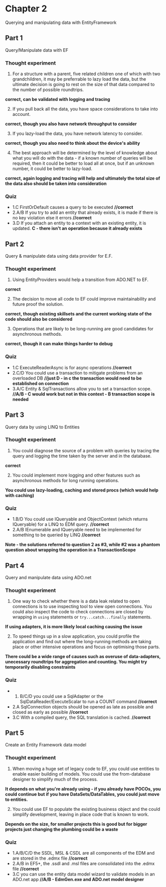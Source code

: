 ﻿# Chapter 2

Querying and manipulating data with EntityFramework

## Part 1

Query/Manipulate data with EF

### Thought experiment

1. For a structure with a parent, five related children one of which with two grandchildren, it may be preferrable to lazy load the data, but the ultimate decision is going to rest on the size of that data compared to the number of possible roundtrips.

**correct, can be validated with logging and tracing**

2. If you pull back all the data, you have space considerations to take into account.

**correct, though you also have network throughput to consider**

3. If you lazy-load the data, you have network latency to consider.

**correct, though you also need to think about the device's ability**

4. The best approach will be determined by the level of knowledge about what you will do with the data - if a known number of queries will be required, then it could be better to load all at once, but if an unknown number, it could be better to lazy-load.

**correct, again logging and tracing will help and ultimately the total size of the data also should be taken into consideration**

### Quiz

* 1.C FirstOrDefault causes a query to be executed **//correct**
* 2.A/B If you try to add an entity that already exists, it is made if there is no key violation else it errors **//correct**
* 3.D If you attach an entity to a context with an existing entity, it is updated. **C - there isn't an operation because it already exists**


## Part 2

Query & manipulate data using data provider for E.F.

### Thought experiment

1.  Using EntityProviders would help a transition from ADO.NET to EF.

**correct**

2. The decision to move all code to EF could improve maintainability and future proof the solution.

**correct, though existing skillsets and the current working state of the code should also be considered**

3. Operations that are likely to be long-running are good candidates for asynchronous methods.

**correct, though it can make things harder to debug**

### Quiz

* 1.C ExecuteReaderAsync is for async operations **//correct**
* 2.C/D You could use a transaction to mitigate problems from an overloaded DB **//just D - in c the transaction would need to be established on connection**
* 3.A/C Entity & SqlTransactions allow you to set a transaction scope. **//A/B - C would work but not in this context - B  transaction scope is needed**


## Part 3

Query data by using LINQ to Entities

### Thought experiment

1. You could diagnose the source of a problem with queries by tracing the query and logging the time taken by the server and in the database.

**correct**

2. You could implement more logging and other features such as asynchronous methods for long running operations.

**You could use lazy-loading, caching and stored procs (which would help with caching)**

### Quiz

* 1.B/D You could use IQueryable and ObjectContext (which returns IQueryable) for a LINQ to EDM query. **//correct**
* 2.A/B IEnumerable and IQueryable need to be implemented for something to be queried by LINQ **//correct**

**Note - the solutions referred to question 2 as #3, while #2 was a phantom question about wrapping the operation in a TransactionScope**

## Part 4

Query and manipulate data using ADO.net

### Thought experiment

1. One way to check whether there is a data leak related to open connections is to use inspecting tool to view open connections. You could also inspect the code to check connections are closed by wrapping in `using` statements or `try...catch...finally` statements.

**If using adapters, it is more likely local caching causing the issue**

2. To speed things up in a slow application, you could profile the application and find out where the long-running methods are taking place or other intensive operations and focus on optimising those parts.

**There could be a wide range of causes such as overuse of data-adapters, unecessary roundtrips for aggregation and counting. You might try temporarily disabling constraints**

### Quiz

* 1. B/C/D you could use a SqlAdapter or the SqlDataReader/ExecuteScalar to run a COUNT command **//correct**
* 2.A SqlConnection objects should be opened as late as possible and closed as early as possible **//correct**
* 3.C With a compiled query, the SQL translation is cached. **//correct**


## Part 5

Create an Entity Framework data model

### Thought experiment

1. When moving a huge set of legacy code to EF, you could use entities to enable easier building of models. You could use the from-database designer to simplify much of the process.

**It depends on what you're already using - if you already have POCOs, you could continue but if you have DataSets/DataTables, you could just move to entities.**

2. You could use EF to populate the existing business object and the could simplify development, leaving in place code that is known to work.

**Depends on the size, for smaller projects this is good but for bigger projects just changing the plumbing could be a waste**

### Quiz

* 1.A/B/C/D the SSDL, MSL & CSDL are all components of the EDM and are stored in the .edmx file **//correct**
* 2.A/B in EF5+, the .ssdl and .msl files are consolidated into the .edmx file **//correct**
* 3.C you can use the entity data model wizard to validate models in an ADO.net app **//A/B - EdmGen.exe and ADO.net model designer**